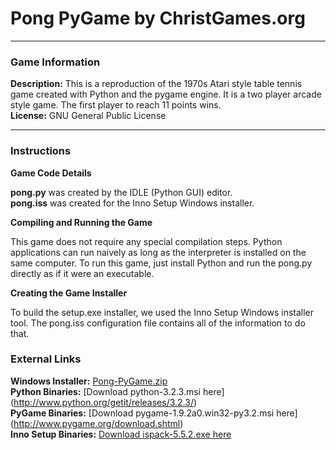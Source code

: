 # Pong PyGame by ChristGames.org
***
### Game Information
**Description:** This is a reproduction of the 1970s Atari style table tennis game created with Python and the pygame engine. It is a two player arcade style game. The first player to reach 11 points wins.   
**License:** GNU General Public License  
***
### Instructions
**Game Code Details**  

**pong.py** was created by the IDLE (Python GUI) editor.  
**pong.iss** was created for the Inno Setup Windows installer.  
  
**Compiling and Running the Game**  

This game does not require any special compilation steps. Python applications can run naively as long as the interpreter is installed on the same computer. To run this game, just install Python and run the pong.py directly as if it were an executable.  

**Creating the Game Installer**  

To build the setup.exe installer, we used the Inno Setup Windows installer tool. The pong.iss configuration file contains all of the information to do that.  
### External Links
**Windows Installer:** [Pong-PyGame.zip](http://www.christgames.org/ftp/games/arcade/pong/pygame/pong-pygame.zip)  
**Python Binaries:** [Download python-3.2.3.msi here] (http://www.python.org/getit/releases/3.2.3/)  
**PyGame Binaries:** [Download pygame-1.9.2a0.win32-py3.2.msi here] (http://www.pygame.org/download.shtml)  
**Inno Setup Binaries:** [Download ispack-5.5.2.exe here](http://www.jrsoftware.org/isdl.php)  
